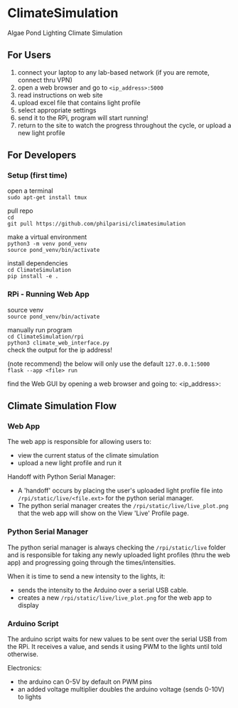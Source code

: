 # ClimateSimulation
Algae Pond Lighting Climate Simulation


## For Users

1. connect your laptop to any lab-based network (if you are remote, connect thru VPN)
2. open a web browser and go to `<ip_address>:5000`
3. read instructions on web site
4. upload excel file that contains light profile
5. select appropriate settings
5. send it to the RPi, program will start running!
6. return to the site to watch the progress throughout the cycle, or upload a new light profile


## For Developers


### Setup (first time)

open a terminal  
`sudo apt-get install tmux`  

pull repo  
`cd`  
`git pull https://github.com/philparisi/climatesimulation`   

make a virtual environment  
`python3 -m venv pond_venv`  
`source pond_venv/bin/activate`  

install dependencies  
`cd ClimateSimulation`  
`pip install -e .`

### RPi - Running Web App

source venv  
`source pond_venv/bin/activate`  

manually run program  
`cd ClimateSimulation/rpi`   
`python3 climate_web_interface.py`  
check the output for the ip address!

(note recommend) the below will only use the default `127.0.0.1:5000`  
`flask --app <file> run`

find the Web GUI by opening a web browser and going to:
<ip_address>:<port>

## Climate Simulation Flow

### Web App
The web app is responsible for allowing users to:
- view the current status of the climate simulation
- upload a new light profile and run it

Handoff with Python Serial Manager:  
- A 'handoff' occurs by placing the user's uploaded light profile file into `/rpi/static/live/<file.ext>` for the python serial manager.   
- The python serial manager creates the `/rpi/static/live/live_plot.png` that the web app will show on the View 'Live' Profile page.

### Python Serial Manager
The python serial manager is always checking the `/rpi/static/live` folder and is responsible for taking any newly uploaded light profiles (thru the web app) and progressing going through the times/intensities.  

When it is time to send a new intensity to the lights, it:
- sends the intensity to the Arduino over a serial USB cable.  
- creates a new `/rpi/static/live/live_plot.png` for the web app to display

### Arduino Script
The arduino script waits for new values to be sent over the serial USB from the RPi. It receives a value, and sends it using PWM to the lights until told otherwise.  

Electronics:
- the arduino can 0-5V by default on PWM pins
- an added voltage multiplier doubles the arduino voltage (sends 0-10V) to lights
